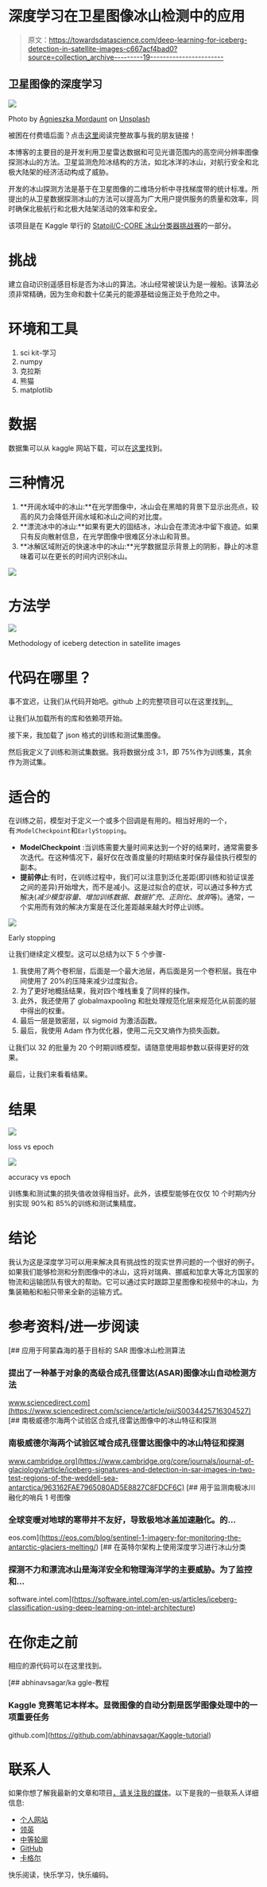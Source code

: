 # 深度学习在卫星图像冰山检测中的应用

> 原文：<https://towardsdatascience.com/deep-learning-for-iceberg-detection-in-satellite-images-c667acf4bad0?source=collection_archive---------19----------------------->

## 卫星图像的深度学习

![](img/de7e5152853060ab9b31b5e82e512b15.png)

Photo by [Agnieszka Mordaunt](https://unsplash.com/@agnieszkam?utm_source=unsplash&utm_medium=referral&utm_content=creditCopyText) on [Unsplash](https://unsplash.com/search/photos/iceberg?utm_source=unsplash&utm_medium=referral&utm_content=creditCopyText)

被困在付费墙后面？点击[这里](/deep-learning-for-iceberg-detection-in-satellite-images-c667acf4bad0?source=friends_link&sk=f9013927a78d6851bc49adb12c2bf9c5)阅读完整故事与我的朋友链接！

本博客的主要目的是开发利用卫星雷达数据和可见光谱范围内的高空间分辨率图像探测冰山的方法。卫星监测危险冰结构的方法，如北冰洋的冰山，对航行安全和北极大陆架的经济活动构成了威胁。

开发的冰山探测方法是基于在卫星图像的二维场分析中寻找梯度带的统计标准。所提出的从卫星数据探测冰山的方法可以提高为广大用户提供服务的质量和效率，同时确保北极航行和北极大陆架活动的效率和安全。

该项目是在 Kaggle 举行的 [Statoil/C-CORE 冰山分类器挑战赛](https://www.kaggle.com/c/statoil-iceberg-classifier-challenge/data)的一部分。

# **挑战**

建立自动识别遥感目标是否为冰山的算法。冰山经常被误认为是一艘船。该算法必须非常精确，因为生命和数十亿美元的能源基础设施正处于危险之中。

# 环境和工具

1.  sci kit-学习
2.  numpy
3.  克拉斯
4.  熊猫
5.  matplotlib

# 数据

数据集可以从 kaggle 网站下载，可以在[这里](https://www.kaggle.com/c/statoil-iceberg-classifier-challenge/data)找到。

# 三种情况

1.  **开阔水域中的冰山:**在光学图像中，冰山会在黑暗的背景下显示出亮点，较高的风力会降低开阔水域和冰山之间的对比度。
2.  **漂流冰中的冰山:**如果有更大的固结冰，冰山会在漂流冰中留下痕迹。如果只有反向散射信息，在光学图像中很难区分冰山和背景。
3.  **冰解区域附近的快速冰中的冰山:**光学数据显示背景上的阴影，静止的冰意味着可以在更长的时间内识别冰山。

![](img/c1fc2210a320b92e57b0f300737013d3.png)

# 方法学

![](img/e194747d16f784fec2beb58dcd497a0d.png)

Methodology of iceberg detection in satellite images

# 代码在哪里？

事不宜迟，让我们从代码开始吧。github 上的完整项目可以在这里找到[。](https://github.com/abhinavsagar/Kaggle-tutorial)

让我们从加载所有的库和依赖项开始。

接下来，我加载了 json 格式的训练和测试集图像。

然后我定义了训练和测试集数据。我将数据分成 3:1，即 75%作为训练集，其余作为测试集。

# 适合的

在训练之前，模型对于定义一个或多个回调是有用的。相当好用的一个，有:`ModelCheckpoint`和`EarlyStopping`。

*   **ModelCheckpoint** :当训练需要大量时间来达到一个好的结果时，通常需要多次迭代。在这种情况下，最好仅在改善度量的时期结束时保存最佳执行模型的副本。
*   **提前停止**:有时，在训练过程中，我们可以注意到泛化差距(即训练和验证误差之间的差异)开始增大，而不是减小。这是过拟合的症状，可以通过多种方式解决(*减少模型容量*、*增加训练数据*、*数据扩充*、*正则化*、*放弃*等)。通常，一个实用而有效的解决方案是在泛化差距越来越大时停止训练。

![](img/87d174b0485e2af0981f476f48e19332.png)

Early stopping

让我们继续定义模型。这可以总结为以下 5 个步骤-

1.  我使用了两个卷积层，后面是一个最大池层，再后面是另一个卷积层。我在中间使用了 20%的压降来减少过度拟合。
2.  为了更好地概括结果，我对四个堆栈重复了同样的操作。
3.  此外，我还使用了 globalmaxpooling 和批处理规范化层来规范化从前面的层中得出的权重。
4.  最后一层是致密层，以 sigmoid 为激活函数。
5.  最后，我使用 Adam 作为优化器，使用二元交叉熵作为损失函数。

让我们以 32 的批量为 20 个时期训练模型。请随意使用超参数以获得更好的效果。

最后，让我们来看看结果。

# 结果

![](img/ae348c914aa51036e9d97e03129c2c62.png)

loss vs epoch

![](img/2e8f22209d92aacd58e2f79f2c8fc16f.png)

accuracy vs epoch

训练集和测试集的损失值收敛得相当好。此外，该模型能够在仅仅 10 个时期内分别实现 90%和 85%的训练和测试集精度。

# 结论

我认为这是深度学习可以用来解决具有挑战性的现实世界问题的一个很好的例子。如果我们能够检测和分割图像中的冰山，这将对瑞典、挪威和加拿大等北方国家的物流和运输团队有很大的帮助。它可以通过实时跟踪卫星图像和视频中的冰山，为集装箱船和船只带来全新的运输方式。

# 参考资料/进一步阅读

[](https://www.sciencedirect.com/science/article/pii/S0034425716304527) [## 应用于阿蒙森海的基于目标的 SAR 图像冰山检测算法

### 提出了一种基于对象的高级合成孔径雷达(ASAR)图像冰山自动检测方法

www.sciencedirect.com](https://www.sciencedirect.com/science/article/pii/S0034425716304527) [](https://www.cambridge.org/core/journals/journal-of-glaciology/article/iceberg-signatures-and-detection-in-sar-images-in-two-test-regions-of-the-weddell-sea-antarctica/963162FAE7965080AD5E8827C8FDCF6C) [## 南极威德尔海两个试验区合成孔径雷达图像中的冰山特征和探测

### 南极威德尔海两个试验区域合成孔径雷达图像中的冰山特征和探测

www.cambridge.org](https://www.cambridge.org/core/journals/journal-of-glaciology/article/iceberg-signatures-and-detection-in-sar-images-in-two-test-regions-of-the-weddell-sea-antarctica/963162FAE7965080AD5E8827C8FDCF6C) [](https://eos.com/blog/sentinel-1-imagery-for-monitoring-the-antarctic-glaciers-melting/) [## 用于监测南极冰川融化的哨兵 1 号图像

### 全球变暖对地球的寒带并不友好，导致极地冰盖加速融化。的…

eos.com](https://eos.com/blog/sentinel-1-imagery-for-monitoring-the-antarctic-glaciers-melting/) [](https://software.intel.com/en-us/articles/iceberg-classification-using-deep-learning-on-intel-architecture) [## 在英特尔架构上使用深度学习进行冰山分类

### 探测不力和漂流冰山是海洋安全和物理海洋学的主要威胁。为了监控和…

software.intel.com](https://software.intel.com/en-us/articles/iceberg-classification-using-deep-learning-on-intel-architecture) 

# 在你走之前

相应的源代码可以在这里找到。

[](https://github.com/abhinavsagar/Kaggle-tutorial) [## abhinavsagar/ka ggle-教程

### Kaggle 竞赛笔记本样本。显微图像的自动分割是医学图像处理中的一项重要任务

github.com](https://github.com/abhinavsagar/Kaggle-tutorial) 

# 联系人

如果你想了解我最新的文章和项目[，请关注我的媒体](https://medium.com/@abhinav.sagar)。以下是我的一些联系人详细信息:

*   [个人网站](https://abhinavsagar.github.io)
*   [领英](https://in.linkedin.com/in/abhinavsagar4)
*   [中等轮廓](https://medium.com/@abhinav.sagar)
*   [GitHub](https://github.com/abhinavsagar)
*   [卡格尔](https://www.kaggle.com/abhinavsagar)

快乐阅读，快乐学习，快乐编码。